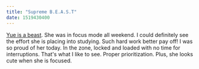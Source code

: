 ```yaml
---
title: "Supreme B.E.A.S.T"
date: 1519430400
---
```

[Yue is a beast](https://media.giphy.com/media/bD4aSsZq3JWdG/giphy.gif). She was in focus mode all weekend. I could definitely see the effort she is placing into studying. Such hard work better pay off! I was so proud of her today. In the zone, locked and loaded with no time for interruptions. That's what I like to see. Proper prioritization. Plus, she looks cute when she is focused.